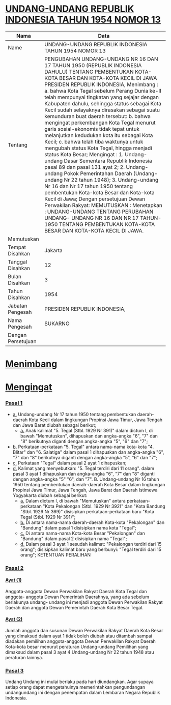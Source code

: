 # [UNDANG-UNDANG REPUBLIK INDONESIA TAHUN 1954 NOMOR 13](http://example.org/legal/peraturan/uu/1954/13)

| Nama | Data |
| ------ | ----- |
|Name|UNDANG-UNDANG REPUBLIK INDONESIA TAHUN 1954 NOMOR 13|
|Tentang| PENGUBAHAN UNDANG-UNDANG NR 16 DAN 17 TAHUN 1950 (REPUBLIK INDONESIA DAHULU) TENTANG PEMBENTUKAN KOTA-KOTA BESAR DAN KOTA-KOTA KECIL DI JAWA PRESIDEN REPUBLIK INDONESIA, Menimbang : a. bahwa Kota Tegal sebelum Perang Dunia ke-II telah mempunyai tingkatan yang sejajar dengan Kabupaten dahulu, sehingga status sebagai Kota Kecil sudah selayaknya dirasakan sebagai suatu kemunduran buat daerah tersebut: b. bahwa mengingat perkembangan Kota Tegal menurut garis sosial-ekonomis tidak tepat untuk melanjutkan kedudukan kota itu sebagai Kota Kecil; c. bahwa telah tiba waktunya untuk mengubah status Kota Tegal, hingga menjadi status Kota Besar; Mengingat : 1. Undang-undang Dasar Sementara Republik Indonesia pasal 89 dan pasal 131 ayat 2; 2. Undang-undang Pokok Pemerintahan Daerah (Undang- undang Nr 22 tahun 1948); 3. Undang-undang Nr 16 dan Nr 17 tahun 1950 tentang pembentukan Kota-kota Besar dan Kota-kota Kecil di Jawa; Dengan persetujuan Dewan Perwakilan Rakyat: MEMUTUSKAN : Menetapkan : UNDANG-UNDANG TENTANG PERUBAHAN UNDANG- UNDANG NR 16 DAN NR 17 TAHUN-1950 TENTANG PEMBENTUKAN KOTA-KOTA BESAR DAN KOTA-KOTA KECIL DI JAWA.|
|Memutuskan||
|Tempat Disahkan|Jakarta|
|Tanggal Disahkan|12|
|Bulan Disahkan|3|
|Tahun Disahkan|1954|
|Jabatan Pengesah|PRESIDEN REPUBLIK INDONESIA,|
|Nama Pengesah|SUKARNO|
|Dengan Persetujuan||
# [Menimbang](http://example.org/legal/peraturan/uu/1954/13/menimbang)

# [Mengingat](http://example.org/legal/peraturan/uu/1954/13/mengingat)


### [Pasal 1](http://example.org/legal/peraturan/uu/1954/13/pasal/0001)

* [a.](http://example.org/legal/peraturan/uu/1954/13/pasal/0001/versi/19540312/huruf/a) Undang-undang Nr 17 tahun 1950 tentang pembentukan daerah-daerah Kota Kecil dalam lingkungan Propinsi Jawa Timur, Jawa Tengah dan Jawa Barat diubah sebagai berikut;
    * [a.](http://example.org/legal/peraturan/uu/1954/13/pasal/0001/versi/19540312/huruf/a/huruf/a) Anak kalimat "5. Tegal (Stbl. 1929 Nr 391)" dalam dictum I, di bawah "Memutuskan", dihapuskan dan angka-angka "6", "7" dan "8" berikutnya diganti dengan angka-angka "5", "6" dan "7";
* [b.](http://example.org/legal/peraturan/uu/1954/13/pasal/0001/versi/19540312/huruf/b) Perkataan-perkataan "5. Tegal" antara nama-nama kota-kota "4. Blitar" dan "6. Salatiga" dalam pasal 1 dihapuskan dan angka-angka "6", "7" dan "8" berikutnya diganti dengan angka-angka "5", "6" dan "7";
* [c.](http://example.org/legal/peraturan/uu/1954/13/pasal/0001/versi/19540312/huruf/c) Perkataan "Tegal" dalam pasal 2 ayat 1 dihapuskan;
* [d.](http://example.org/legal/peraturan/uu/1954/13/pasal/0001/versi/19540312/huruf/d) Kalimat yang menyebutkan: "5. Tegal terdiri dari 11 orang". dalam pasal 3 ayat 1 dihapuskan dan angka-angka "6", "7" dan "8" diganti dengan angka-angka "5" "6", dan "7". B. Undang-undang Nr 16 tahun 1950 tentang pembentukan daerah-daerah Kota Besar dalam lingkungan Propinsi Jawa Timur, Jawa Tengah, Jawa Barat dan Daerah Istimewa Yogyakarta diubah sebagai berikut:
    * [a.](http://example.org/legal/peraturan/uu/1954/13/pasal/0001/versi/19540312/huruf/d/huruf/a) Dalam dictum I, di bawah "Memutuskan" antara perkataan-perkataan "Kota Pekalongan (Stbl. 1929 Nr 392)" dan "Kota Bandung "Stbl. 1926 Nr 369)" disisipkan perkataan-perkataan baru "Kota Tegal (Stbl. 1929 Nr 391)";
    * [b.](http://example.org/legal/peraturan/uu/1954/13/pasal/0001/versi/19540312/huruf/d/huruf/b) Di antara nama-nama daerah-daerah Kota-kota "Pekalongan" dan "Bandung" dalam pasal 1 disisipkan nama kota "Tegal";
    * [c.](http://example.org/legal/peraturan/uu/1954/13/pasal/0001/versi/19540312/huruf/d/huruf/c) Di antara nama-nama Kota-kota Besar "Pekalongan" dan "Bandung" dalam pasal 2 disisipkan nama "Tegal";
    * [d.](http://example.org/legal/peraturan/uu/1954/13/pasal/0001/versi/19540312/huruf/d/huruf/d) Dalam pasal 3 ayat 1 sesudah kalimat: "Pekalongan terdiri dari 15 orang"; disisipkan kalimat baru yang berbunyi: "Tegal terdiri dari 15 orang"; KETENTUAN PERALIHAN


### [Pasal 2](http://example.org/legal/peraturan/uu/1954/13/pasal/0002)

#### [Ayat (1)](http://example.org/legal/peraturan/uu/1954/13/pasal/0002/versi/19540312/ayat/0001)
Anggota-anggota Dewan Perwakilan Rakyat Daerah Kota Tegal dan anggota- anggota Dewan Pemerintah Daerahnya, yang ada sebelum berlakunya undang- undang ini menjadi anggota Dewan Perwakilan Rakyat Daerah dan anggota Dewan Pemerintah Daerah Kota Besar Tegal.

#### [Ayat (2)](http://example.org/legal/peraturan/uu/1954/13/pasal/0002/versi/19540312/ayat/0002)
Jumlah anggota dan susunan Dewan Perwakilan Rakyat Daerah Kota Besar yang dimaksud dalam ayat 1 tidak boleh diubah atau ditambah sampai diadakan pemilihan anggota-anggota Dewan Perwakilan Rakyat Daerah Kota-kota besar menurut peraturan Undang-undang Pemilihan yang dimaksud dalam pasal 3 ayat 4 Undang-undang Nr 22 tahun 1948 atau peraturan lainnya.


### [Pasal 3](http://example.org/legal/peraturan/uu/1954/13/pasal/0003)
Undang Undang ini mulai berlaku pada hari diundangkan. Agar supaya setiap orang dapat mengetahuinya memerintahkan pengundangan undangundang ini dengan penempatan dalam Lembaran Negara Republik Indonesia.
